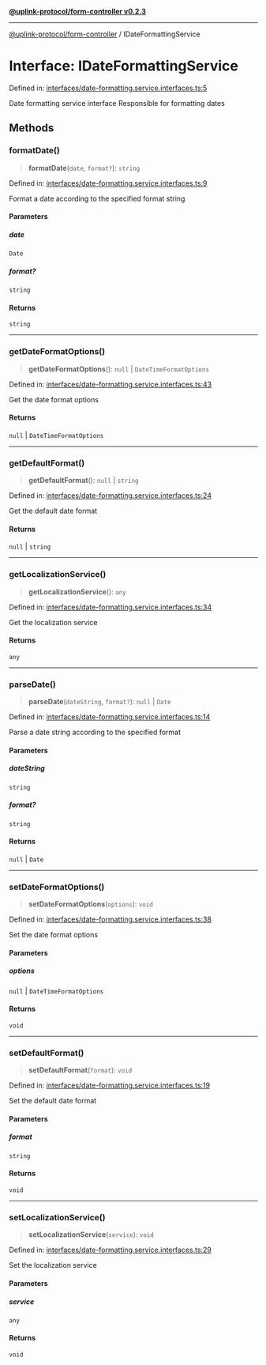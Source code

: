 [**@uplink-protocol/form-controller v0.2.3**](../README.md)

***

[@uplink-protocol/form-controller](../globals.md) / IDateFormattingService

# Interface: IDateFormattingService

Defined in: [interfaces/date-formatting.service.interfaces.ts:5](https://github.com/jmkcoder/uplink-protocol-calendar/blob/b9b5d949a141a189c8cea12210e36bb76f18ad06/src/interfaces/date-formatting.service.interfaces.ts#L5)

Date formatting service interface
Responsible for formatting dates

## Methods

### formatDate()

> **formatDate**(`date`, `format?`): `string`

Defined in: [interfaces/date-formatting.service.interfaces.ts:9](https://github.com/jmkcoder/uplink-protocol-calendar/blob/b9b5d949a141a189c8cea12210e36bb76f18ad06/src/interfaces/date-formatting.service.interfaces.ts#L9)

Format a date according to the specified format string

#### Parameters

##### date

`Date`

##### format?

`string`

#### Returns

`string`

***

### getDateFormatOptions()

> **getDateFormatOptions**(): `null` \| `DateTimeFormatOptions`

Defined in: [interfaces/date-formatting.service.interfaces.ts:43](https://github.com/jmkcoder/uplink-protocol-calendar/blob/b9b5d949a141a189c8cea12210e36bb76f18ad06/src/interfaces/date-formatting.service.interfaces.ts#L43)

Get the date format options

#### Returns

`null` \| `DateTimeFormatOptions`

***

### getDefaultFormat()

> **getDefaultFormat**(): `null` \| `string`

Defined in: [interfaces/date-formatting.service.interfaces.ts:24](https://github.com/jmkcoder/uplink-protocol-calendar/blob/b9b5d949a141a189c8cea12210e36bb76f18ad06/src/interfaces/date-formatting.service.interfaces.ts#L24)

Get the default date format

#### Returns

`null` \| `string`

***

### getLocalizationService()

> **getLocalizationService**(): `any`

Defined in: [interfaces/date-formatting.service.interfaces.ts:34](https://github.com/jmkcoder/uplink-protocol-calendar/blob/b9b5d949a141a189c8cea12210e36bb76f18ad06/src/interfaces/date-formatting.service.interfaces.ts#L34)

Get the localization service

#### Returns

`any`

***

### parseDate()

> **parseDate**(`dateString`, `format?`): `null` \| `Date`

Defined in: [interfaces/date-formatting.service.interfaces.ts:14](https://github.com/jmkcoder/uplink-protocol-calendar/blob/b9b5d949a141a189c8cea12210e36bb76f18ad06/src/interfaces/date-formatting.service.interfaces.ts#L14)

Parse a date string according to the specified format

#### Parameters

##### dateString

`string`

##### format?

`string`

#### Returns

`null` \| `Date`

***

### setDateFormatOptions()

> **setDateFormatOptions**(`options`): `void`

Defined in: [interfaces/date-formatting.service.interfaces.ts:38](https://github.com/jmkcoder/uplink-protocol-calendar/blob/b9b5d949a141a189c8cea12210e36bb76f18ad06/src/interfaces/date-formatting.service.interfaces.ts#L38)

Set the date format options

#### Parameters

##### options

`null` | `DateTimeFormatOptions`

#### Returns

`void`

***

### setDefaultFormat()

> **setDefaultFormat**(`format`): `void`

Defined in: [interfaces/date-formatting.service.interfaces.ts:19](https://github.com/jmkcoder/uplink-protocol-calendar/blob/b9b5d949a141a189c8cea12210e36bb76f18ad06/src/interfaces/date-formatting.service.interfaces.ts#L19)

Set the default date format

#### Parameters

##### format

`string`

#### Returns

`void`

***

### setLocalizationService()

> **setLocalizationService**(`service`): `void`

Defined in: [interfaces/date-formatting.service.interfaces.ts:29](https://github.com/jmkcoder/uplink-protocol-calendar/blob/b9b5d949a141a189c8cea12210e36bb76f18ad06/src/interfaces/date-formatting.service.interfaces.ts#L29)

Set the localization service

#### Parameters

##### service

`any`

#### Returns

`void`
